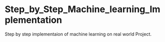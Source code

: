 # Step_by_Step_Machine_learning_Implementation
Step by step implementaion of machine learning on real world Project.

